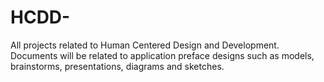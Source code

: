 # HCDD-
All projects related to Human Centered Design and Development. Documents will be related to application preface designs such as models, brainstorms, presentations, diagrams and sketches. 
